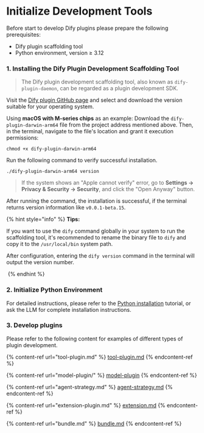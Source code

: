 # Initialize Development Tools

Before start to develop Dify plugins please prepare the following prerequisites:

* Dify plugin scaffolding tool
* Python environment, version ≥ 3.12

### **1. Installing the Dify Plugin Development Scaffolding Tool**

> The Dify plugin development scaffolding tool, also known as `dify-plugin-daemon`, can be regarded as a plugin development SDK.

Visit the [Dify plugin GitHub page](https://github.com/langgenius/dify-plugin-daemon/releases) and select and download the version suitable for your operating system.

Using **macOS with M-series chips** as an example: Download the `dify-plugin-darwin-arm64` file from the project address mentioned above. Then, in the terminal, navigate to the file's location and grant it execution permissions:

```
chmod +x dify-plugin-darwin-arm64
```

Run the following command to verify successful installation.

```
./dify-plugin-darwin-arm64 version
```

> If the system shows an "Apple cannot verify" error, go to **Settings → Privacy & Security → Security**, and click the "Open Anyway" button.

After running the command, the installation is successful, if the terminal returns version information like `v0.0.1-beta.15`.

{% hint style="info" %}
**Tips:**

If you want to use the `dify` command globally in your system to run the scaffolding tool, it's recommended to rename the binary file to `dify` and copy it to the `/usr/local/bin` system path.

After configuration, entering the `dify version` command in the terminal will output the version number.

<img src="https://assets-docs.dify.ai/2025/01/74e57a57c1ae1cc70f4a45084cbbb37e.png" alt="" data-size="original">
{% endhint %}

### **2. Initialize Python Environment**

For detailed instructions, please refer to the [Python installation](https://pythontest.com/python/installing-python-3-11/) tutorial, or ask the LLM for complete installation instructions.

### 3. **Develop plugins**

Please refer to the following content for examples of different types of plugin development.

{% content-ref url="tool-plugin.md" %}
[tool-plugin.md](tool-plugin.md)
{% endcontent-ref %}

{% content-ref url="model-plugin/" %}
[model-plugin](model-plugin/)
{% endcontent-ref %}

{% content-ref url="agent-strategy.md" %}
[agent-strategy.md](agent-strategy.md)
{% endcontent-ref %}

{% content-ref url="extension-plugin.md" %}
[extension.md](extension-plugin.md)
{% endcontent-ref %}

{% content-ref url="bundle.md" %}
[bundle.md](bundle.md)
{% endcontent-ref %}